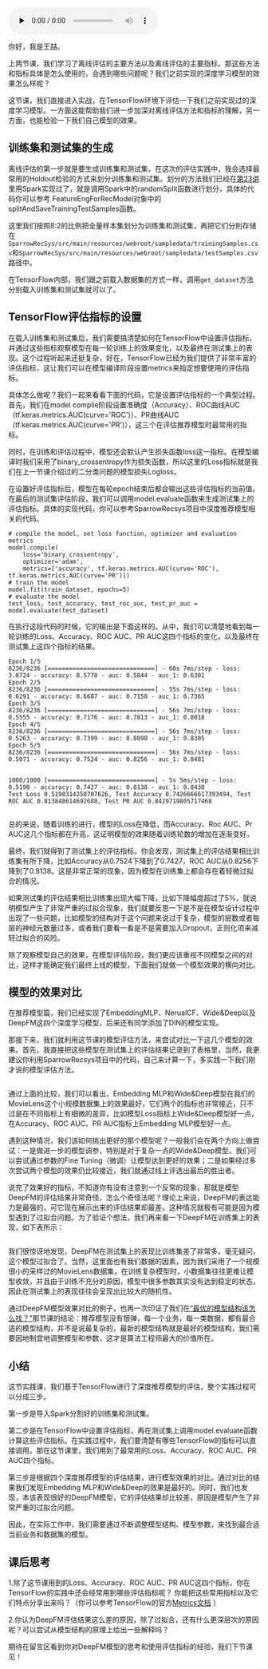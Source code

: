 <audio id="audio" title="特别加餐｜TensorFlow的模型离线评估实践怎么做？" controls="" preload="none"><source id="mp3" src="https://static001.geekbang.org/resource/audio/77/e7/7704d444f9fe7741752e41586dc4a6e7.mp3"></audio>

你好，我是王喆。

上两节课，我们学习了离线评估的主要方法以及离线评估的主要指标。那这些方法和指标具体是怎么使用的，会遇到哪些问题呢？我们之前实现的深度学习模型的效果怎么样呢？

这节课，我们直接进入实战，在TensorFlow环境下评估一下我们之前实现过的深度学习模型。一方面这能帮助我们进一步加深对离线评估方法和指标的理解，另一方面，也能检验一下我们自己模型的效果。

## 训练集和测试集的生成

离线评估的第一步就是要生成训练集和测试集，在这次的评估实践中，我会选择最常用的Holdout检验的方式来划分训练集和测试集。划分的方法我们已经在[第23讲](https://time.geekbang.org/column/article/317114)里用Spark实现过了，就是调用Spark中的randomSplit函数进行划分，具体的代码你可以参考 FeatureEngForRecModel对象中的splitAndSaveTrainingTestSamples函数。

这里我们按照8:2的比例把全量样本集划分为训练集和测试集，再把它们分别存储在`SparrowRecSys/src/main/resources/webroot/sampledata/trainingSamples.csv`和`SparrowRecSys/src/main/resources/webroot/sampledata/testSamples.csv`路径中。

在TensorFlow内部，我们跟之前载入数据集的方式一样，调用`get_dataset`方法分别载入训练集和测试集就可以了。

## TensorFlow评估指标的设置

在载入训练集和测试集后，我们需要搞清楚如何在TensorFlow中设置评估指标，并通过这些指标观察模型在每一轮训练上的效果变化，以及最终在测试集上的表现。这个过程听起来还挺复杂，好在，TensorFlow已经为我们提供了非常丰富的评估指标，这让我们可以在模型编译阶段设置metrics来指定想要使用的评估指标。

具体怎么做呢？我们一起来看看下面的代码，它是设置评估指标的一个典型过程。首先，我们在model complie阶段设置准确度（Accuracy）、ROC曲线AUC（tf.keras.metrics.AUC(curve='ROC')）、PR曲线AUC（tf.keras.metrics.AUC(curve='PR')），这三个在评估推荐模型时最常用的指标。

同时，在训练和评估过程中，模型还会默认产生损失函数loss这一指标。在模型编译时我们采用了binary_crossentropy作为损失函数，所以这里的Loss指标就是我们在上一节课介绍过的二分类问题的模型损失Logloss。

在设置好评估指标后，模型在每轮epoch结束后都会输出这些评估指标的当前值。在最后的测试集评估阶段，我们可以调用model.evaluate函数来生成测试集上的评估指标。具体的实现代码，你可以参考SparrowRecsys项目中深度推荐模型相关的代码。

```
# compile the model, set loss function, optimizer and evaluation metrics
model.compile(
    loss='binary_crossentropy',
    optimizer='adam',
    metrics=['accuracy', tf.keras.metrics.AUC(curve='ROC'), tf.keras.metrics.AUC(curve='PR')])
# train the model
model.fit(train_dataset, epochs=5)
# evaluate the model
test_loss, test_accuracy, test_roc_auc, test_pr_auc = model.evaluate(test_dataset)

```

在执行这段代码的时候，它的输出是下面这样的。从中，我们可以清楚地看到每一轮训练的Loss、Accuracy、ROC AUC、PR AUC这四个指标的变化，以及最终在测试集上这四个指标的结果。

```
Epoch 1/5
8236/8236 [==============================] - 60s 7ms/step - loss: 3.0724 - accuracy: 0.5778 - auc: 0.5844 - auc_1: 0.6301
Epoch 2/5
8236/8236 [==============================] - 55s 7ms/step - loss: 0.6291 - accuracy: 0.6687 - auc: 0.7158 - auc_1: 0.7365
Epoch 3/5
8236/8236 [==============================] - 56s 7ms/step - loss: 0.5555 - accuracy: 0.7176 - auc: 0.7813 - auc_1: 0.8018
Epoch 4/5
8236/8236 [==============================] - 56s 7ms/step - loss: 0.5263 - accuracy: 0.7399 - auc: 0.8090 - auc_1: 0.8305
Epoch 5/5
8236/8236 [==============================] - 56s 7ms/step - loss: 0.5071 - accuracy: 0.7524 - auc: 0.8256 - auc_1: 0.8481


1000/1000 [==============================] - 5s 5ms/step - loss: 0.5198 - accuracy: 0.7427 - auc: 0.8138 - auc_1: 0.8430
Test Loss 0.5198314250707626, Test Accuracy 0.7426666617393494, Test ROC AUC 0.813848614692688, Test PR AUC 0.8429719805717468


```

总的来说，随着训练的进行，模型的Loss在降低，而Accuracy、Roc AUC、Pr AUC这几个指标都在升高，这证明模型的效果随着训练轮数的增加在逐渐变好。

最终，我们就得到了测试集上的评估指标。你会发现，测试集上的评估结果相比训练集有所下降，比如Accuracy从0.7524下降到了0.7427，ROC AUC从0.8256下降到了0.8138。这是非常正常的现象，因为模型在训练集上都会存在着轻微过拟合的情况。

如果测试集的评估结果相比训练集出现大幅下降，比如下降幅度超过了5%，就说明模型产生了非常严重的过拟合现象，我们就要反思一下是不是在模型设计过程中出现了一些问题，比如模型的结构对于这个问题来说过于复杂，模型的层数或者每层的神经元数量过多，或者我们要看一看是不是需要加入Dropout，正则化项来减轻过拟合的风险。

除了观察模型自己的效果，在模型评估阶段，我们更应该重视不同模型之间的对比，这样才能确定我们最终上线的模型，下面我们就做一个模型效果的横向对比。

## 模型的效果对比

在推荐模型篇，我们已经实现了EmbeddingMLP、NerualCF、Wide&amp;Deep以及DeepFM这四个深度学习模型，后来还有同学添加了DIN的模型实现。

那接下来，我们就利用这节课的模型评估方法，来尝试对比一下这几个模型的效果。首先，我直接把这些模型在测试集上的评估结果记录到了表格里，当然，我更建议你利用SparrowRecsys项目中的代码，自己来计算一下，多实践一下我们刚才说的模型评估方法。

<img src="https://static001.geekbang.org/resource/image/06/c3/067c96ed1a4d59b1e2a8d610cb6888c3.jpeg" alt="">

通过上面的比较，我们可以看出，Embedding MLP和Wide&amp;Deep模型在我们的MovieLens这个小规模数据集上的效果最好，它们两个的指标也非常接近，只不过是在不同指标上有细微的差异，比如模型Loss指标上Wide&amp;Deep模型好一点，在Accuracy、ROC AUC、PR AUC指标上Embedding MLP模型好一点。

遇到这种情况，我们该如何挑出更好的那个模型呢？一般我们会在两个方向上做尝试：一是做进一步的模型调参，特别是对于复杂一点的Wide&amp;Deep模型，我们可以尝试通过参数的Fine Tuning（微调）让模型达到更好的效果；二是如果经过多次尝试两个模型的效果仍比较接近，我们就通过线上评选出最后的胜出者。

说完了效果好的指标，不知道你有没有注意到一个反常的现象，那就是模型DeepFM的评估结果非常奇怪，怎么个奇怪法呢？理论上来说，DeepFM的表达能力是最强的，可它现在展示出来的评估结果却最差。这种情况就极有可能是因为模型遇到了过拟合问题。为了验证个想法，我们再来看一下DeepFM在训练集上的表现，如下表所示：

<img src="https://static001.geekbang.org/resource/image/e6/41/e659147e8da20228ed722e3f38eea641.jpeg" alt="">

我们很惊讶地发现，DeepFM在测试集上的表现比训练集差了非常多。毫无疑问，这个模型过拟合了。当然，这里面也有我们数据的因素，因为我们采用了一个规模很小的采样过的MovieLens数据集，在训练复杂模型时，小数据集往往更难让模型收敛，并且由于训练不充分的原因，模型中很多参数其实没有达到稳定的状态，因此在测试集上的表现往往会呈现出比较大的随机性。

通过DeepFM模型效果对比的例子，也再一次印证了我们在[“最优的模型结构该怎么找？”](https://time.geekbang.org/column/article/315620)那节课的结论：推荐模型没有银弹，每一个业务，每一类数据，都有最合适的模型结构，并不是说最复杂的，最新的模型结构就是最好的模型结构，我们需要因地制宜地调整模型和参数，这才是算法工程师最大的价值所在。

## 小结

这节实践课，我们基于TensorFlow进行了深度推荐模型的评估，整个实践过程可以分成三步。

第一步是导入Spark分割好的训练集和测试集。

第二步是在TensorFlow中设置评估指标，再在测试集上调用model.evaluate函数计算这些评估指标。在实践过程中，我们要清楚有哪些TensorFlow的指标可以直接调用。那在这节课里，我们用到了最常用的Loss、Accuracy、ROC AUC、PR AUC四个指标。

第三步是根据四个深度推荐模型的评估结果，进行模型效果的对比。通过对比的结果我们发现Embedding MLP和Wide&amp;Deep的效果是最好的。同时，我们也发现，本该表现很好的DeepFM模型，它的评估结果却比较差，原因是模型产生了非常严重的过拟合问题。

因此，在实际工作中，我们需要通过不断调整模型结构、模型参数，来找到最合适当前业务和数据集的模型。

## 课后思考

1.除了这节课用到的Loss、Accuracy、ROC AUC、PR AUC这四个指标，你在TensorFlow的实践中还会经常用到哪些评估指标呢？ 你能把这些常用指标以及它们特点分享出来吗？（你可以参考TensorFlow的官方[Metrics文档](https://tensorflow.google.cn/api_docs/python/tf/keras/metrics) ）

2.你认为DeepFM评估结果这么差的原因，除了过拟合，还有什么更深层次的原因呢？可以尝试从模型结构的原理上给出一些解释吗？

期待在留言区看到你对DeepFM模型的思考和使用评估指标的经验，我们下节课见！
